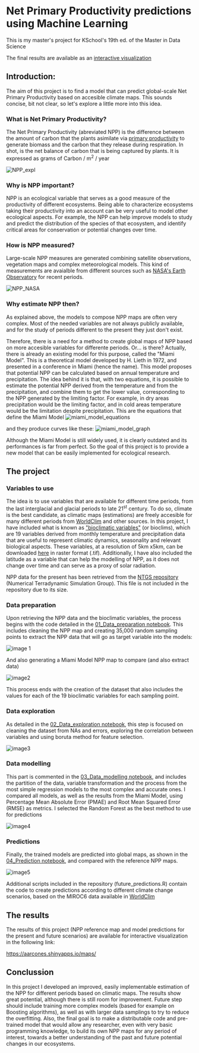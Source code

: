 # Net Primary Productivity predictions using Machine Learning

This is my master's project for KSchool's 19th ed. of the Master in Data Science

The final results are available as an [interactive visualization]( https://aarcones.shinyapps.io/maps/)

## Introduction:
The aim of this project is to find a model that can predict global-scale Net Primary Productivity based on accesible climate maps.
This sounds concise, bit not clear, so let's explore a little more into this idea.

### What is Net Primary Productivity?

The Net Primary Productivity (abreviated NPP) is the difference between the amount of carbon that the plants asimilate via [primary productivity](https://en.wikipedia.org/wiki/Primary_production) to generate biomass and the carbon that they release during respiration.
In shot, is the net balance of carbon that is being captured by plants. It is expressed as grams of Carbon / m<sup>2</sup> / year

![NPP_expl](https://lh3.googleusercontent.com/proxy/2EYjvKj0bKYXKdbKY1cdmm5aocirMLPhOehssOAWtJL30psLtpdtd6_JMyhpyH5ok0MGO8V6jtCf3799mB3jVUU)


### Why is NPP important?

NPP is an ecological variable that serves as a good measure of the productivity of different ecosystems. Being able to characterize ecosystems taking their productivity into an account can be very useful to model other ecological aspects. For example, the NPP can help improve models to study and predict the distribution of the species of that ecosystem, and identify critical areas for conservation or potential changes over time.

### How is NPP measured?

Large-scale NPP measures are generated combining satellite observations, vegetation maps and complex meteorological models. This kind of measurements are avaialble from different sources such as [NASA's Earth Observatory](https://earthobservatory.nasa.gov/global-maps/MOD17A2_M_PSN) for recent periods.

![NPP_NASA](https://eoimages.gsfc.nasa.gov/images/globalmaps/data/MOD17A2_M_PSN/MOD17A2_M_PSN_2000-02.JPEG)


### Why estimate NPP then?

As explained above, the models to compose NPP maps are often very complex. Most of the needed variables are not always publicly available, and for the study of periods different to the present they just don't exist.

Therefore, there is a need for a method to create global maps of NPP based on more accesible variables for differente periods.
Or... is there? Actually, there is already an existing model for this purpose, called the "Miami Model". This is a theoretical model developed by H. Lieth in 1972, and presented in a conference in Miami (hence the name). This model proposes that potential NPP can be calculated based on annual temperature and precipitation. The idea behind it is that, with two equations, it is possible to estimate the potential NPP derived from the temperature and from the precipitation, and combine them to get the lower value, corresponding to the NPP generated by the limiting factor. For example, in dry areas precipitation would be the limiting factor, and in cold areas temperature would be the limitation despite precipitation.
This are the equations that define the Miami Model
![miami_model_equations](https://wergosum.com/wp-content/uploads/2014/01/NPP_1a1b1c_transp.png)


and they produce curves like these:
![miami_model_graph](https://wergosum.com/wp-content/uploads/2014/01/miami-curves.png)

Although the Miami Model is still widely used, it is clearly outdated and its performances is far from perfect. So the goal of this project is to provide a new model that can be easily implemented for ecological research.

## The project

### Variables to use

The idea is to use variables that are available for different time periods, from the last interglacial and glacial periods to late 21<sup>st</sup> century.
To do so, climate is the best candidate, as climatic maps (estimations) are freely accesible for many different periods from [WorldClim](https://www.worldclim.org/) and other sources. In this project, I have included what is known as ["bioclimatic variables"](https://www.worldclim.org/data/bioclim.html) (or bioclims), which are 19 variables derived from monthly temperature and precipitation data that are useful to represent climatic dynamics, seasonality and relevant biological aspects.
These variables, at a resolution of 5km x5km, can be downloaded [here](https://biogeo.ucdavis.edu/data/worldclim/v2.1/base/wc2.1_2.5m_bio.zip) in raster format (.tif).
Additionally, I have also included the latitude as a variable that can help the modelling of NPP, as it does not change over time and can serve as a proxy of solar radiation.

NPP data for the present has been retrieved from the [NTGS repository](http://files.ntsg.umt.edu/data/NTSG_Products/MOD17/GeoTIFF/MOD17A3/) (Numerical Terradynamic Simulation Group). This file is not included in the repository due to its size.


### Data preparation

Upon retrieving the NPP data and the bioclimatic variables, the process begins with the code detailed in the [01_Data_preparation notebook](https://github.com/AngelArcones/Data_Science_TFM/blob/master/01_Data_preparation.ipynb).
This includes cleaning the NPP map and creating 35,000 random sampling points to extract the NPP data that will go as target variable into the models:

![image 1](https://github.com/AngelArcones/Data_Science_TFM/blob/master/Images/Image%2001.PNG)

And also generating a Miami Model NPP map to compare (and also extract data)

![image2](https://github.com/AngelArcones/Data_Science_TFM/blob/master/Images/Image%2002.PNG)

This process ends with the creation of the dataset that also includes the values for each of the 19 bioclimatic variables for each sampling point.

### Data exploration

As detailed in the [02_Data_exploration notebook](https://github.com/AngelArcones/Data_Science_TFM/blob/master/02_Data_exploration.ipynb), this step is focused on cleaning the dataset from NAs and errors, exploring the correlation between variables and using boruta method for feature selection.

![image3](https://github.com/AngelArcones/Data_Science_TFM/blob/master/Images/Image%2003.PNG)

### Data modelling

This part is commented in the [03_Data_modelling notebook](https://github.com/AngelArcones/Data_Science_TFM/blob/master/03_Data_modelling.ipynb), and includes the partition of the data, variable transformation and the process from the most simple regression models to the most complex and accurate ones.
I compared all models, as well as the results from the Miami Model, using Percentage Mean Absolute Error (PMAE) and Root Mean Squared Error (RMSE) as metrics. I selected the Random Forest as the best method to use for predictions

![image4](https://github.com/AngelArcones/Data_Science_TFM/blob/master/Images/Image%2004.PNG)


### Predictions

Finally, the trained models are predicted into global maps, as shown in the [04_Prediction notebook](https://github.com/AngelArcones/Data_Science_TFM/blob/master/04_Prediction.ipynb), and compared with the reference NPP maps.

![image5](https://github.com/AngelArcones/Data_Science_TFM/blob/master/Images/Image%2005.PNG)


Additional scripts included in the repository (future_predictions.R) contain the code to create predictions according to different climate change scenarios, based on the MIROC6 data available in [WorldClim](https://www.worldclim.org/data/cmip6/cmip6_clim2.5m.html)


## The results

The results of this project (NPP reference map and model predictions for the present and future scenarios) are available for interactive visualization in the following link:

 https://aarcones.shinyapps.io/maps/
 
 
 ## Conclussion
 
 In this project I developed an improved, easily implementable estimation of the NPP for different periods based on climatic maps. The results show great potential, although there is still room for improvement. Future step should include training more complex models (based for example on Boosting algorithms), as well as with larger data samplings to try to reduce the overfitting. Also, the final goal is to make a distributable code and pre-trained model that would allow any researcher, even with very basic programming knowledge, to build its own NPP maps for any period of interest, towards a better understanding of the past and future potential changes in our ecosystems.
